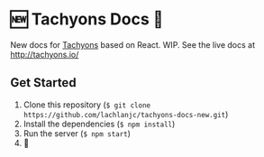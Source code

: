 # 🆕 Tachyons Docs 📖

New docs for [Tachyons](https://github.com/tachyons-css/tachyons) based on React. WIP. See the live docs at http://tachyons.io/

## Get Started

1. Clone this repository (`$ git clone https://github.com/lachlanjc/tachyons-docs-new.git`)
2. Install the dependencies (`$ npm install`)
3. Run the server (`$ npm start`)
4. 🎉
